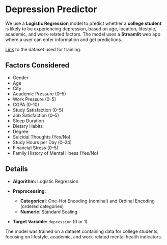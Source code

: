 # Depression Predictor

We use a **Logistic Regression** model to predict whether a **college student** is likely to be experiencing depression, based on age, location, lifestyle, academic, and work-related factors.
The model uses a **Streamlit** web app where a user can enter information and get predictions.

[Link](https://www.kaggle.com/datasets/adilshamim8/student-depression-dataset) to the dataset used for training.

## Factors Considered

  * Gender
  * Age
  * City
  * Academic Pressure (0–5)
  * Work Pressure (0–5)
  * CGPA (0-10)
  * Study Satisfaction (0–5)
  * Job Satisfaction (0–5)
  * Sleep Duration
  * Dietary Habits
  * Degree
  * Suicidal Thoughts (Yes/No)
  * Study Hours per Day (0–24)
  * Financial Stress (0–5)
  * Family History of Mental Illness (Yes/No)

## Details

* **Algorithm:** Logistic Regression
* **Preprocessing:**

  * **Categorical**: One-Hot Encoding (nominal) and Ordinal Encoding (ordered categories)
  * **Numeric**: Standard Scaling
* **Target Variable:** `depression` (0 or 1)

The model was trained on a dataset containing data for college students, focusing on lifestyle, academic, and work-related mental health indicators.
